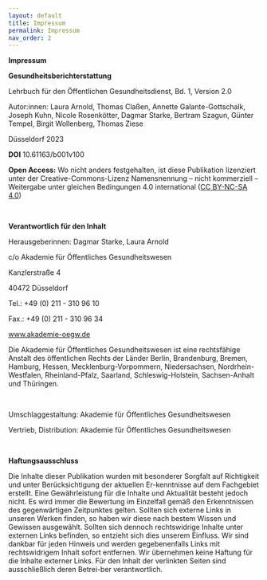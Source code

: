 ```yaml
---
layout: default
title: Impressum
permalink: Impressum
nav_order: 2
---
```


**Impressum**

**Gesundheitsberichterstattung**

Lehrbuch für den Öffentlichen Gesundheitsdienst, Bd. 1, Version 2.0

Autor:innen: Laura Arnold, Thomas Claßen, Annette Galante-Gottschalk, Joseph Kuhn, Nicole Rosenkötter, Dagmar Starke, Bertram Szagun, Günter Tempel, Birgit Wollenberg, Thomas Ziese

Düsseldorf 2023 

**DOI** 10.61163/b001v100 

**Open Access:** Wo nicht anders festgehalten, ist diese Publikation lizenziert unter der Creative-Commons-Lizenz Namensnennung – nicht kommerziell – Weitergabe unter gleichen Bedingungen 4.0 international (<a href="https://creativecommons.org/licenses/by-nc-sa/4.0/">CC BY-NC-SA 4.0</a>)

<p>&nbsp;</p>

**Verantwortlich für den Inhalt**

Herausgeberinnen: Dagmar Starke, Laura Arnold 

c/o Akademie für Öffentliches Gesundheitswesen

Kanzlerstraße 4

40472 Düsseldorf

Tel.:  +49 (0) 211 - 310 96 10

Fax.: +49 (0) 211 - 310 96 34

<a href="www.akademie-oegw.de">www.akademie-oegw.de</a>

Die Akademie für Öffentliches Gesundheitswesen ist eine rechtsfähige Anstalt des öffentlichen Rechts der Länder Berlin, Brandenburg, Bremen, Hamburg, Hessen, Mecklenburg-Vorpommern, Niedersachsen, Nordrhein-Westfalen, Rheinland-Pfalz, Saarland, Schleswig-Holstein, Sachsen-Anhalt und Thüringen.

<p>&nbsp;</p>

Umschlaggestaltung: Akademie für Öffentliches Gesundheitswesen

Vertrieb, Distribution: Akademie für Öffentliches Gesundheitswesen 

<p>&nbsp;</p>

**Haftungsausschluss**

Die Inhalte dieser Publikation wurden mit besonderer Sorgfalt auf Richtigkeit und unter Berücksichtigung der aktuellen Er-kenntnisse auf dem Fachgebiet erstellt. Eine Gewährleistung für die Inhalte und Aktualität besteht jedoch nicht. Es wird immer die Bewertung im Einzelfall gemäß den Erkenntnissen des gegenwärtigen Zeitpunktes gelten. Sollten sich externe Links in unseren Werken finden, so haben wir diese nach bestem Wissen und Gewissen ausgewählt. Sollten sich dennoch rechtswidrige Inhalte unter externen Links befinden, so entzieht sich dies unserem Einfluss. Wir sind dankbar für jeden Hinweis und werden gegebenenfalls Links mit rechtswidrigem Inhalt sofort entfernen. Wir übernehmen keine Haftung für die Inhalte externer Links. Für den Inhalt der verlinkten Seiten sind ausschließlich deren Betrei-ber verantwortlich.
